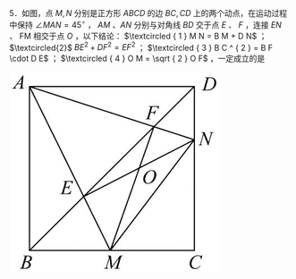 5．如图，点 $M , N$ 分别是正方形 $A B C D$ 的边 $B C , C D$ 上的两个动点，在运动过程中保持 $\angle M A N = 4 5 ^ { \circ }$ ， $A M$ 、$A N$ 分别与对角线 $B D$ 交于点 $E$ 、 $F$ ，连接 $E N$ 、 FM 相交于点 $O$ ，以下结论： $\textcircled { 1 } M N = B M + D N$ ； $\textcircled{2}$ $B E ^ { 2 } + D F ^ { 2 } = E F ^ { 2 }$ ； $\textcircled { 3 } B C ^ { 2 } = B F \cdot D E$ ； $\textcircled { 4 } O M = \sqrt { 2 } O F$ ，一定成立的是

![](<../../qs_image_DB/专题1-5_正方形基本型·母题溯源（解析版）_/c1e11f01c60fc1b438c8c30d8ee2437f88fe47b3663b359b32458415164d7d00.jpg>)
